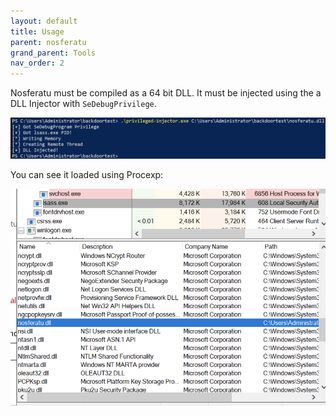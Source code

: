 ```yaml
---
layout: default
title: Usage
parent: nosferatu
grand_parent: Tools
nav_order: 2
---
```


Nosferatu must be compiled as a 64 bit DLL. It must be injected using the a DLL Injector with `SeDebugPrivilege`.

![Injector](/assets/images/nosferatu/injector.png)

You can see it loaded using Procexp:

![Loaded DLL](/assets/images/nosferatu/loaded.png)
